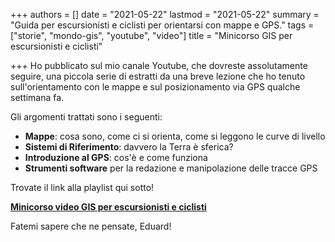 +++
authors = []
date = "2021-05-22"
lastmod = "2021-05-22"
summary = "Guida per escursionisti e ciclisti per orientarsi con mappe e GPS."
tags = ["storie", "mondo-gis", "youtube", "video"]
title = "Minicorso GIS per escursionisti e ciclisti"

+++
Ho pubblicato sul mio canale Youtube, che dovreste assolutamente seguire, una piccola serie di estratti da una breve lezione che ho tenuto sull'orientamento con le mappe e sul posizionamento via GPS qualche settimana fa.

Gli argomenti trattati sono i seguenti:
- **Mappe**: cosa sono, come ci si orienta, come si leggono le curve di livello
- **Sistemi di Riferimento**: davvero la Terra è sferica? 
- **Introduzione al GPS**: cos'è e come funziona
- **Strumenti software** per la redazione e manipolazione delle tracce GPS

Trovate il link alla playlist qui sotto!  

[**Minicorso video GIS per escursionisti e ciclisti**](https://www.youtube.com/watch?v=KjZUkCTfMlU&list=PLsCM6dRgDDnV9C26N4o9eIhHtiQlVIxs-)

Fatemi sapere che ne pensate, Eduard!
